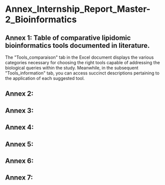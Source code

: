 # Annex_Internship_Report_Master-2_Bioinformatics

## Annex 1: Table of comparative lipidomic bioinformatics tools documented in literature. 
The "Tools_comparaison" tab in the Excel document displays the various categories necessary for choosing the right tools capable of addressing the biological queries within the study. Meanwhile, in the subsequent "Tools_information" tab, you can access succinct descriptions pertaining to the application of each suggested tool.

## Annex 2: 
## Annex 3:
## Annex 4:
## Annex 5:
## Annex 6:
## Annex 7: 

